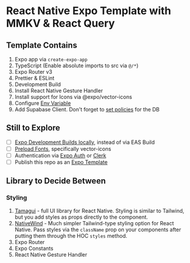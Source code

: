 # React Native Expo Template with MMKV & React Query

## Template Contains

1. Expo app via `create-expo-app`
2. TypeScript (Enable absolute imports to src via `@/*`)
3. Expo Router v3
4. Prettier & ESLint
5. Development Build
6. Install React Native Gesture Handler
7. Install support for Icons via @expo/vector-icons
8. Configure [Env Variable](https://docs.expo.dev/guides/environment-variables/)
9. Add Supabase Client. Don't forget to [set policies](https://supabase.com/docs/guides/auth/row-level-security) for the DB

## Still to Explore

- [ ] [Expo Development Builds locally](https://docs.expo.dev/guides/local-app-development/), instead of via EAS Build
- [ ] [Preload Fonts](https://docs.expo.dev/archive/classic-updates/preloading-and-caching-assets/#pre-loading-and-caching-assets), specifically vector-icons
- [ ] Authentication via [Expo Auth](https://docs.expo.dev/guides/authentication/) or [Clerk](https://clerk.com/solutions/react-native-expo)
- [ ] Publish this repo as an [Expo Template](https://www.reactnativeschool.com/how-to-create-an-expo-template-for-react-native-development)

## Library to Decide Between

### Styling

1. [Tamagui](https://tamagui.dev/) - full UI library for React Native. Styling is similar to Tailwind, but you add styles as props directly to the component.
2. [NativeWind](https://www.nativewind.dev/) - Much simpler Tailwind-type styling option for React Native. Pass styles via the `className` prop on your components after putting them through the HOC `styles` method.
3. Expo Router
4. Expo Constants
5. React Native Gesture Handler
